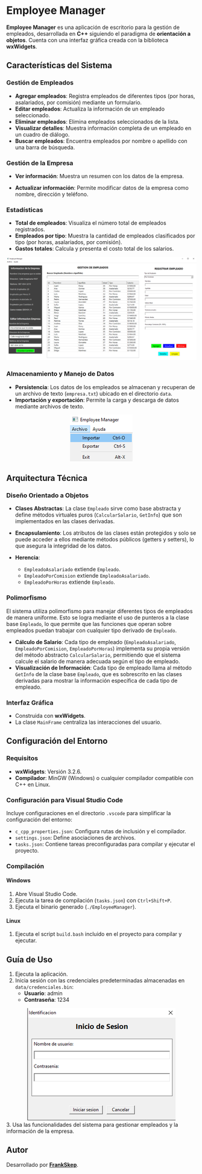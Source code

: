 # Employee Manager

**Employee Manager** es una aplicación de escritorio para la gestión de empleados, desarrollada en **C++** siguiendo el paradigma de **orientación a objetos**. Cuenta con una interfaz gráfica creada con la biblioteca **wxWidgets**.

## Características del Sistema

### Gestión de Empleados

- **Agregar empleados**: Registra empleados de diferentes tipos (por horas, asalariados, por comisión) mediante un formulario.
- **Editar empleados**: Actualiza la información de un empleado seleccionado.
- **Eliminar empleados**: Elimina empleados seleccionados de la lista.
- **Visualizar detalles**: Muestra información completa de un empleado en un cuadro de diálogo.
- **Buscar empleados**: Encuentra empleados por nombre o apellido con una barra de búsqueda.

### Gestión de la Empresa

- **Ver información**: Muestra un resumen con los datos de la empresa.

- **Actualizar información**: Permite modificar datos de la empresa como nombre, dirección y teléfono.

### Estadísticas

- **Total de empleados**: Visualiza el número total de empleados registrados.
- **Empleados por tipo**: Muestra la cantidad de empleados clasificados por tipo (por horas, asalariados, por comisión).
- **Gastos totales**: Calcula y presenta el costo total de los salarios.

<div align="center"><img src="assets/1.png"></div>

### Almacenamiento y Manejo de Datos

- **Persistencia**: Los datos de los empleados se almacenan y recuperan de un archivo de texto (`empresa.txt`) ubicado en el directorio `data`.
- **Importación y exportación**: Permite la carga y descarga de datos mediante archivos de texto.

<div align="center"><img src="assets/2.png"></div>

## Arquitectura Técnica

### Diseño Orientado a Objetos

- **Clases Abstractas**: La clase `Empleado` sirve como base abstracta y define métodos virtuales puros (`CalcularSalario`, `GetInfo`) que son implementados en las clases derivadas.

- **Encapsulamiento**: Los atributos de las clases están protegidos y solo se puede acceder a ellos mediante métodos públicos (getters y setters), lo que asegura la integridad de los datos.

- **Herencia**:

  - `EmpleadoAsalariado` extiende `Empleado`.
  - `EmpleadoPorComision` extiende `EmpleadoAsalariado`.
  - `EmpleadoPorHoras` extiende `Empleado`.

### Polimorfismo

El sistema utiliza polimorfismo para manejar diferentes tipos de empleados de manera uniforme. Esto se logra mediante el uso de punteros a la clase base `Empleado`, lo que permite que las funciones que operan sobre empleados puedan trabajar con cualquier tipo derivado de `Empleado`.

- **Cálculo de Salario**: Cada tipo de empleado (`EmpleadoAsalariado`, `EmpleadoPorComision`, `EmpleadoPorHoras`) implementa su propia versión del método abstracto `CalcularSalario`, permitiendo que el sistema calcule el salario de manera adecuada según el tipo de empleado.
- **Visualización de Información**: Cada tipo de empleado llama al método `GetInfo` de la clase base `Empleado`, que es sobrescrito en las clases derivadas para mostrar la información específica de cada tipo de empleado.


### Interfaz Gráfica

- Construida con **wxWidgets**.
- La clase `MainFrame` centraliza las interacciones del usuario.

## Configuración del Entorno

### Requisitos

- **wxWidgets**: Versión 3.2.6.
- **Compilador**: MinGW (Windows) o cualquier compilador compatible con C++ en Linux.

### Configuración para Visual Studio Code

Incluye configuraciones en el directorio `.vscode` para simplificar la configuración del entorno:

- `c_cpp_properties.json`: Configura rutas de inclusión y el compilador.
- `settings.json`: Define asociaciones de archivos.
- `tasks.json`: Contiene tareas preconfiguradas para compilar y ejecutar el proyecto.

### Compilación

#### Windows

1. Abre Visual Studio Code.
2. Ejecuta la tarea de compilación (`tasks.json`) con `Ctrl+Shift+P`.
3. Ejecuta el binario generado (`./EmployeeManager`).

#### Linux

1. Ejecuta el script `build.bash` incluido en el proyecto para compilar y ejecutar.

## Guía de Uso

1. Ejecuta la aplicación.
2. Inicia sesión con las credenciales predeterminadas almacenadas en `data/credenciales.bin`:
   - **Usuario**: admin
   - **Contraseña**: 1234
<div align="center"><img src="assets/3.png"></div>
3. Usa las funcionalidades del sistema para gestionar empleados y la información de la empresa.

## Autor

Desarrollado por [**FrankSkep**](https://github.com/FrankSkep/employee-manager).
